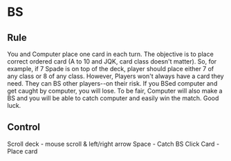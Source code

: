 # BS
## Rule
You and Computer place one card in each turn.
The objective is to place correct ordered card (A to 10 and JQK, card class doesn't matter). 
So, for example, if 7 Spade is on top of the deck, player should place either 7 of any class or 8 of any class.
However, Players won't always have a card they need. They can BS other players--on their risk. If you BSed computer 
and get caught by computer, you will lose. To be fair, Computer will also make a BS and you will be able to catch 
computer and easily win the match. Good luck.

## Control
Scroll deck - mouse scroll & left/right arrow
Space - Catch BS
Click Card - Place card